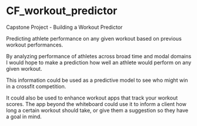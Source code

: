# CF_workout_predictor
Capstone Project - Building a Workout Predictor

Predicting athlete performance on any given workout based on previous workout performances.

By analyzing performance of athletes across broad time and modal domains I would hope to make a prediction how well an athlete would perform on any given workout.

This information could be used as a predictive model to see who might win in a crossfit competition.

It could also be used to enhance workout apps that track your workout scores.  The app beyond the whiteboard could use it to inform a client how long a certain workout should take, or give them a suggestion so they have a goal in mind.

